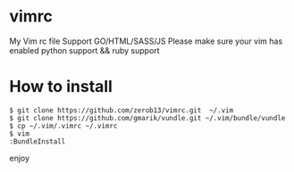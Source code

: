 vimrc
=====

My Vim rc file
Support GO/HTML/SASS/JS
Please make sure your vim has enabled python support && ruby support

How to install
======
```shell
$ git clone https://github.com/zerob13/vimrc.git  ~/.vim
$ git clone https://github.com/gmarik/vundle.git ~/.vim/bundle/vundle
$ cp ~/.vim/.vimrc ~/.vimrc
$ vim 
:BundleInstall
```
enjoy
